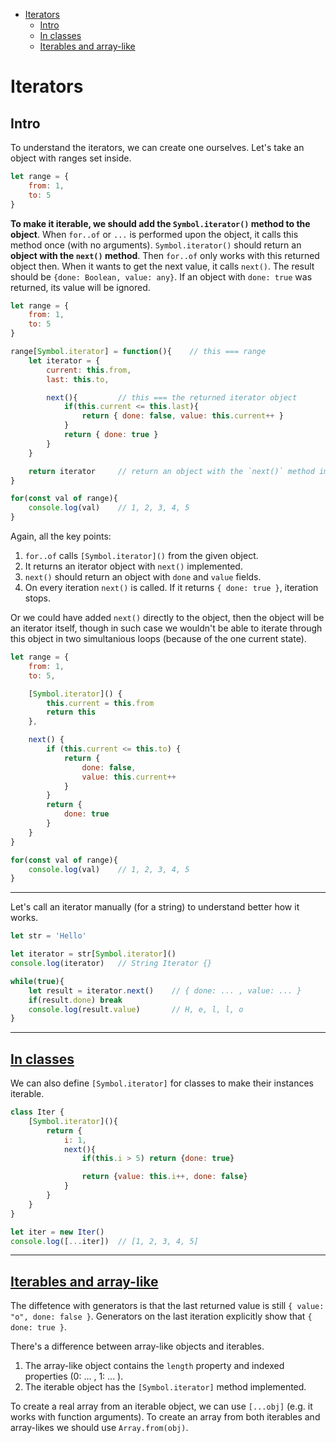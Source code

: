 - [Iterators](#iterators)
	- [Intro](#intro)
	- [In classes](#in-classes)
	- [Iterables and array-like](#iterables-and-array-like)

# Iterators

## Intro

To understand the iterators, we can create one ourselves. Let's take an object with ranges set inside.

```javascript
let range = {
	from: 1,
	to: 5
}
```

**To make it iterable, we should add the `Symbol.iterator()` method to the object**. When `for..of` or `...` is performed upon the object, it calls this method once (with no arguments). `Symbol.iterator()` should return an **object with the `next()` method**. Then `for..of` only works with this returned object then. When it wants to get the next value, it calls `next()`. The result should be `{done: Boolean, value: any}`. If an object with `done: true` was returned, its value will be ignored.

```javascript
let range = {
	from: 1,
	to: 5
}

range[Symbol.iterator] = function(){	// this === range
	let iterator = {
		current: this.from,
		last: this.to,

		next(){			// this === the returned iterator object
			if(this.current <= this.last){
				return { done: false, value: this.current++ }
			}
			return { done: true }
		}
	}

	return iterator		// return an object with the `next()` method implemented
}

for(const val of range){
	console.log(val)	// 1, 2, 3, 4, 5
}
```
Again, all the key points: 

1. `for..of` calls `[Symbol.iterator]()` from the given object.
2. It returns an iterator object with `next()` implemented.
3. `next()` should return an object with `done` and `value` fields.
4. On every iteration `next()` is called. If it returns `{ done: true }`, iteration stops.

Or we could have added `next()` directly to the object, then the object will be an iterator itself, though in such case we wouldn't be able to iterate through this object in two simultanious loops (because of the one current state).

```javascript
let range = {
	from: 1,
	to: 5,

	[Symbol.iterator]() {
		this.current = this.from
		return this
	},

	next() {
		if (this.current <= this.to) {
			return {
				done: false,
				value: this.current++
			}
		}
		return {
			done: true
		}
	}
}

for(const val of range){
	console.log(val)	// 1, 2, 3, 4, 5
}
```
***

Let's call an iterator manually (for a string) to understand better how it works. 

```javascript
let str = 'Hello'

let iterator = str[Symbol.iterator]()
console.log(iterator)	// String Iterator {}

while(true){
	let result = iterator.next()	// { done: ... , value: ... }
	if(result.done) break
	console.log(result.value)		// H, e, l, l, o
}
```
***


## [In classes](<a name="iter-classes">)

We can also define `[Symbol.iterator]` for classes to make their instances iterable.

```javascript
class Iter {
	[Symbol.iterator](){
		return {
			i: 1,
			next(){
				if(this.i > 5) return {done: true}

				return {value: this.i++, done: false}
			}
		}		
	}
}

let iter = new Iter()
console.log([...iter])	// [1, 2, 3, 4, 5]
```
***


## [Iterables and array-like](<a name="iter-arr">)

The diffetence with generators is that the last returned value is still `{ value: "o", done: false }`. Generators on the last iteration explicitly show that `{ done: true }`.

There's a difference between array-like objects and iterables.

1. The array-like object contains the `length` property and indexed properties (0: ... , 1: ... ).
2. The iterable object has the `[Symbol.iterator]` method implemented. 

To create a real array from an iterable object, we can use `[...obj]` (e.g. it works with function arguments). To create an array from both iterables and array-likes we should use `Array.from(obj)`.